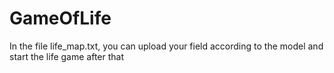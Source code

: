 # GameOfLife

In the file life_map.txt, you can upload your field according to the model and start the life game after that
